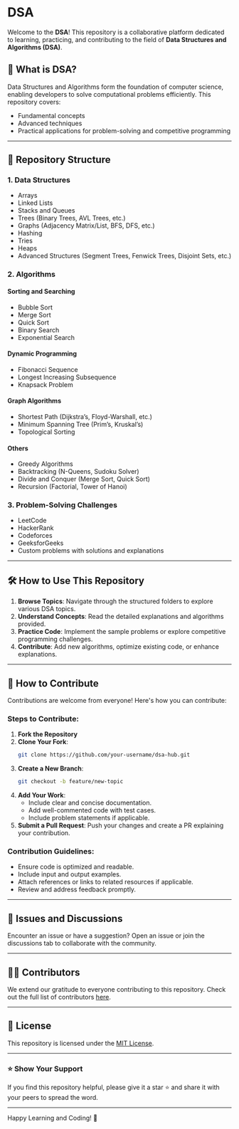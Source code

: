 # DSA 

Welcome to the **DSA**! This repository is a collaborative platform dedicated to learning, practicing, and contributing to the field of **Data Structures and Algorithms (DSA)**.

## 📘 What is DSA?
Data Structures and Algorithms form the foundation of computer science, enabling developers to solve computational problems efficiently. This repository covers:
- Fundamental concepts
- Advanced techniques
- Practical applications for problem-solving and competitive programming

---

## 📂 Repository Structure

### **1. Data Structures**
- Arrays
- Linked Lists
- Stacks and Queues
- Trees (Binary Trees, AVL Trees, etc.)
- Graphs (Adjacency Matrix/List, BFS, DFS, etc.)
- Hashing
- Tries
- Heaps
- Advanced Structures (Segment Trees, Fenwick Trees, Disjoint Sets, etc.)

### **2. Algorithms**
#### **Sorting and Searching**
- Bubble Sort
- Merge Sort
- Quick Sort
- Binary Search
- Exponential Search

#### **Dynamic Programming**
- Fibonacci Sequence
- Longest Increasing Subsequence
- Knapsack Problem

#### **Graph Algorithms**
- Shortest Path (Dijkstra’s, Floyd-Warshall, etc.)
- Minimum Spanning Tree (Prim’s, Kruskal’s)
- Topological Sorting

#### **Others**
- Greedy Algorithms
- Backtracking (N-Queens, Sudoku Solver)
- Divide and Conquer (Merge Sort, Quick Sort)
- Recursion (Factorial, Tower of Hanoi)

### **3. Problem-Solving Challenges**
- LeetCode
- HackerRank
- Codeforces
- GeeksforGeeks
- Custom problems with solutions and explanations

---

## 🛠️ How to Use This Repository

1. **Browse Topics**: Navigate through the structured folders to explore various DSA topics.
2. **Understand Concepts**: Read the detailed explanations and algorithms provided.
3. **Practice Code**: Implement the sample problems or explore competitive programming challenges.
4. **Contribute**: Add new algorithms, optimize existing code, or enhance explanations.

---

## 🤝 How to Contribute
Contributions are welcome from everyone! Here's how you can contribute:

### Steps to Contribute:
1. **Fork the Repository**
2. **Clone Your Fork**:
   ```bash
   git clone https://github.com/your-username/dsa-hub.git
   ```
3. **Create a New Branch**:
   ```bash
   git checkout -b feature/new-topic
   ```
4. **Add Your Work**:
    - Include clear and concise documentation.
    - Add well-commented code with test cases.
    - Include problem statements if applicable.
5. **Submit a Pull Request**:
   Push your changes and create a PR explaining your contribution.

### Contribution Guidelines:
- Ensure code is optimized and readable.
- Include input and output examples.
- Attach references or links to related resources if applicable.
- Review and address feedback promptly.

---

## 📢 Issues and Discussions
Encounter an issue or have a suggestion? Open an issue or join the discussions tab to collaborate with the community.

---

## 🧑‍💻 Contributors
We extend our gratitude to everyone contributing to this repository. Check out the full list of contributors [here](https://github.com/your-repo-link/contributors).

---

## 📜 License
This repository is licensed under the [MIT License](LICENSE).

---

### ⭐ Show Your Support
If you find this repository helpful, please give it a star ⭐ and share it with your peers to spread the word.

---

Happy Learning and Coding! 🚀

